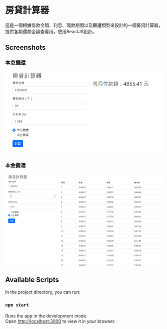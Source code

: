 # 房貸計算器

這是一個根據借款金額、利息、環款期間以及攤還類型來設計的一個房貸計算器，提供各期還款金額查看用，使用ReactJS設計。

## Screenshots
### 本息攤還
![alt text](https://github.com/hahalin/MortgageCalculator/blob/main/screenShots/1.png)
### 本金攤還
![alt text](https://github.com/hahalin/MortgageCalculator/blob/main/screenShots/2.png)

## Available Scripts

In the project directory, you can run:

### `npm start`

Runs the app in the development mode.\
Open [http://localhost:3000](http://localhost:3000) to view it in your browser.
